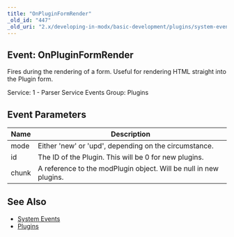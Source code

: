 ```yaml
---
title: "OnPluginFormRender"
_old_id: "447"
_old_uri: "2.x/developing-in-modx/basic-development/plugins/system-events/onpluginformrender"
---
```


## Event: OnPluginFormRender

Fires during the rendering of a form. Useful for rendering HTML straight into the Plugin form.

Service: 1 - Parser Service Events 
Group: Plugins

## Event Parameters

| Name | Description |
|------|-------------|
| mode | Either 'new' or 'upd', depending on the circumstance. |
| id | The ID of the Plugin. This will be 0 for new plugins. |
| chunk | A reference to the modPlugin object. Will be null in new plugins. |

## See Also

- [System Events](developing-in-modx/basic-development/plugins/system-events "System Events")
- [Plugins](developing-in-modx/basic-development/plugins "Plugins")